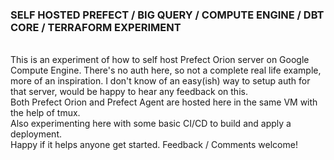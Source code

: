 ### SELF HOSTED PREFECT / BIG QUERY / COMPUTE ENGINE / DBT CORE / TERRAFORM EXPERIMENT

</br>
This is an experiment of how to self host Prefect Orion server on Google Compute Engine. There's no auth here, so not a complete real life example, more of an inspiration. I don't know of an easy(ish) way to setup auth for that server, would be happy to hear any feedback on this.

</br>
Both Prefect Orion and Prefect Agent are hosted here in the same VM with the help of tmux.

</br>
Also experimenting here with some basic CI/CD to build and apply a deployment.

</br>
Happy if it helps anyone get started. Feedback / Comments welcome!
